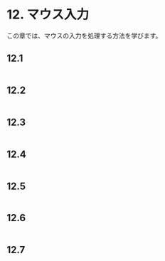 
# 12. マウス入力

この章では、マウスの入力を処理する方法を学びます。

## 12.1 

```C++

```


## 12.2 

```C++

```


## 12.3 

```C++

```


## 12.4 

```C++

```


## 12.5 

```C++

```


## 12.6 

```C++

```


## 12.7 

```C++

```


